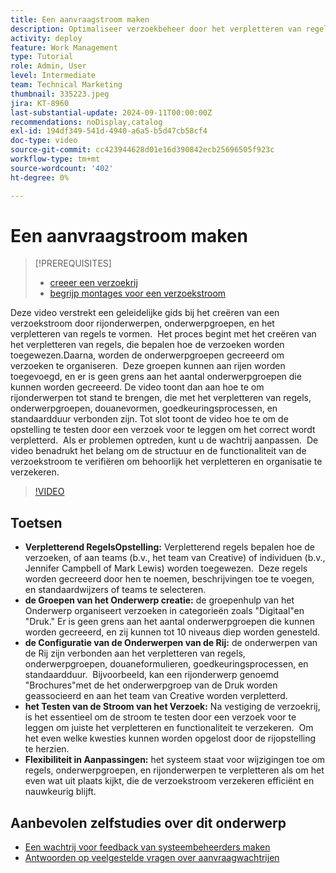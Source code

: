```yaml
---
title: Een aanvraagstroom maken
description: Optimaliseer verzoekbeheer door het verpletteren van regels voor efficiënte taken te creëren, verzoeken met genestelde onderwerpgroepen te organiseren, rijonderwerpen met werkschema's te verbinden, de functionaliteit van de verzoekstroom te testen, en flexibele aanpassingen te maken om nauwkeurigheid en efficiency te verzekeren.
activity: deploy
feature: Work Management
type: Tutorial
role: Admin, User
level: Intermediate
team: Technical Marketing
thumbnail: 335223.jpeg
jira: KT-8960
last-substantial-update: 2024-09-11T00:00:00Z
recommendations: noDisplay,catalog
exl-id: 194df349-541d-4940-a6a5-b5d47cb58cf4
doc-type: video
source-git-commit: cc423944628d01e16d390842ecb25696505f923c
workflow-type: tm+mt
source-wordcount: '402'
ht-degree: 0%

---
```


# Een aanvraagstroom maken

>[!PREREQUISITES]
>
>* [ creeer een verzoekrij ](/help/manage-work/request-queues/create-a-request-queue.md)
>* [ begrijp montages voor een verzoekstroom ](/help/manage-work/request-queues/understand-settings-for-a-flow-request.md)

Deze video verstrekt een geleidelijke gids bij het creëren van een verzoekstroom door rijonderwerpen, onderwerpgroepen, en het verpletteren van regels te vormen. &#x200B; Het proces begint met het creëren van het verpletteren van regels, die bepalen hoe de verzoeken worden toegewezen. &#x200B; Daarna, worden de onderwerpgroepen gecreeerd om verzoeken te organiseren. &#x200B; Deze groepen kunnen aan rijen worden toegevoegd, en er is geen grens aan het aantal onderwerpgroepen die kunnen worden gecreeerd.
De video toont dan aan hoe te om rijonderwerpen tot stand te brengen, die met het verpletteren van regels, onderwerpgroepen, douanevormen, goedkeuringsprocessen, en standaardduur verbonden zijn.
Tot slot toont de video hoe te om de opstelling te testen door een verzoek voor te leggen om het correct wordt verpletterd. &#x200B; Als er problemen optreden, kunt u de wachtrij aanpassen. &#x200B; De video benadrukt het belang om de structuur en de functionaliteit van de verzoekstroom te verifiëren om behoorlijk het verpletteren en organisatie te verzekeren.

>[!VIDEO](https://video.tv.adobe.com/v/335223/?quality=12&learn=on&enablevpops=0)

## Toetsen

* **Verpletterend RegelsOpstelling:** Verpletterend regels bepalen hoe de verzoeken, of aan teams (b.v., het team van Creative) of individuen (b.v., Jennifer Campbell of Mark Lewis) worden toegewezen. &#x200B; Deze regels worden gecreeerd door hen te noemen, beschrijvingen toe te voegen, en standaardwijzers of teams te selecteren.
* **de Groepen van het Onderwerp creatie:** de groepenhulp van het Onderwerp organiseert verzoeken in categorieën zoals &quot;Digitaal&quot;en &quot;Druk.&quot;&#x200B; Er is geen grens aan het aantal onderwerpgroepen die kunnen worden gecreeerd, en zij kunnen tot 10 niveaus diep worden genesteld.
* **de Configuratie van de Onderwerpen van de Rij:** de onderwerpen van de Rij zijn verbonden aan het verpletteren van regels, onderwerpgroepen, douaneformulieren, goedkeuringsprocessen, en standaardduur. &#x200B; Bijvoorbeeld, kan een rijonderwerp genoemd &quot;Brochures&quot;met de het onderwerpgroep van de Druk worden geassocieerd en aan het team van Creative worden verpletterd.
* **het Testen van de Stroom van het Verzoek:** Na vestiging de verzoekrij, is het essentieel om de stroom te testen door een verzoek voor te leggen om juiste het verpletteren en functionaliteit te verzekeren. &#x200B; Om het even welke kwesties kunnen worden opgelost door de rijopstelling te herzien. &#x200B;
* **Flexibiliteit in Aanpassingen:** het systeem staat voor wijzigingen toe om regels, onderwerpgroepen, en rijonderwerpen te verpletteren als om het even wat uit plaats kijkt, die de verzoekstroom verzekeren efficiënt en nauwkeurig blijft.


## Aanbevolen zelfstudies over dit onderwerp

* [Een wachtrij voor feedback van systeembeheerders maken](/help/manage-work/request-queues/create-a-system-admin-feedback-request-queue.md)
* [Antwoorden op veelgestelde vragen over aanvraagwachtrijen](/help/manage-work/request-queues/request-queue-faq.md)


